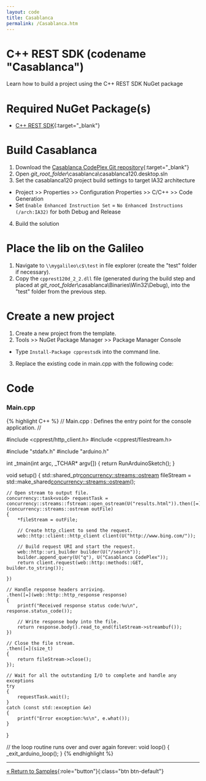 ```yaml
---
layout: code
title: Casablanca
permalink: /Casablanca.htm
---
```


# C++ REST SDK (codename "Casablanca")
Learn how to build a project using the C++ REST SDK NuGet package

# Required NuGet Package(s)
* [C++ REST SDK](https://www.nuget.org/packages/cpprestsdk/){:target="_blank"}

# Build Casablanca
1. Download the [Casablanca CodePlex Git repository](http://casablanca.codeplex.com/SourceControl/latest){:target="_blank"}
2. Open *git_root_folder*\casablanca\casablanca120.desktop.sln
3. Set the casablanca120 project build settings to target IA32 architecture
* Project >> Properties >> Configuration Properties >> C/C++ >> Code Generation
* Set `Enable Enhanced Instruction Set` = `No Enhanced Instructions (/arch:IA32)` for both Debug and Release
4. Build the solution

# Place the lib on the Galileo
1. Navigate to `\\mygalileo\c$\test` in file explorer (create the "test" folder if necessary).
2. Copy the `cpprest120d_2_2.dll` file (generated during the build step and placed at *git_root_folder*\casablanca\Binaries\Win32\Debug), into the "test" folder from the previous step.

# Create a new project
1. Create a new project from the template.
2. Tools >> NuGet Package Manager >> Package Manager Console
* Type `Install-Package cpprestsdk` into the command line.
3. Replace the existing code in main.cpp with the following code:

# Code

### Main.cpp
{% highlight C++ %}
// Main.cpp : Defines the entry point for the console application.
//

#include <cpprest/http_client.h>
#include <cpprest/filestream.h>

#include "stdafx.h"
#include "arduino.h"

int _tmain(int argc, _TCHAR* argv[])
{
    return RunArduinoSketch();
}

void setup()
{
    std::shared_ptr<concurrency::streams::ostream> fileStream = std::make_shared<concurrency::streams::ostream>();

    // Open stream to output file.
    concurrency::task<void> requestTask = concurrency::streams::fstream::open_ostream(U("results.html")).then([=](concurrency::streams::ostream outFile)
    {
        *fileStream = outFile;

        // Create http_client to send the request.
        web::http::client::http_client client(U("http://www.bing.com/"));

        // Build request URI and start the request.
        web::http::uri_builder builder(U("/search"));
        builder.append_query(U("q"), U("Casablanca CodePlex"));
        return client.request(web::http::methods::GET, builder.to_string());

    })

    // Handle response headers arriving.
    .then([=](web::http::http_response response)
    {
        printf("Received response status code:%u\n", response.status_code());

        // Write response body into the file.
        return response.body().read_to_end(fileStream->streambuf());
    })

    // Close the file stream.
    .then([=](size_t)
    {
        return fileStream->close();
    });

    // Wait for all the outstanding I/O to complete and handle any exceptions
    try
    {
        requestTask.wait();
    }
    catch (const std::exception &e)
    {
        printf("Error exception:%s\n", e.what());
    }
}

// the loop routine runs over and over again forever:
void loop()
{
    _exit_arduino_loop();
}
{% endhighlight %}

---

[&laquo; Return to Samples](SampleApps.htm){:role="button"}{:class="btn btn-default"}
